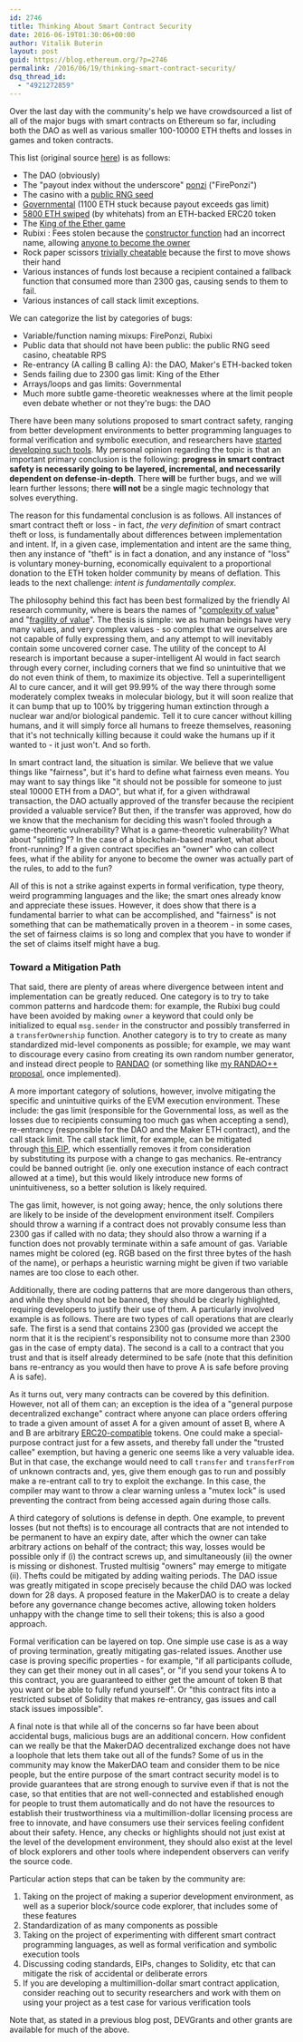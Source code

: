 ```yaml
---
id: 2746
title: Thinking About Smart Contract Security
date: 2016-06-19T01:30:06+00:00
author: Vitalik Buterin
layout: post
guid: https://blog.ethereum.org/?p=2746
permalink: /2016/06/19/thinking-smart-contract-security/
dsq_thread_id:
  - "4921272859"
---
```

Over the last day with the community's help we have crowdsourced a list of all of the major bugs with smart contracts on Ethereum so far, including both the DAO as well as various smaller 100-10000 ETH thefts and losses in games and token contracts.

This list (original source <a href="https://www.reddit.com/r/ethereum/comments/4omdlf/to_kickstart_the_building_safer_smart_contracts/">here</a>) is as follows:
<ul>
 	<li>The DAO (obviously)</li>
 	<li>The "payout index without the underscore" <a href="https://www.reddit.com/r/ethereum/comments/4e5y30/live_example_of_underhanded_solidity_coding_on/">ponzi</a> ("FirePonzi")</li>
 	<li>The casino with a <a href="http://martin.swende.se/blog/Breaking_the_house.html">public RNG seed</a></li>
 	<li><a href="https://www.reddit.com/r/ethereum/comments/4ghzhv/governmentals_1100_eth_jackpot_payout_is_stuck/">Governmental</a> (1100 ETH stuck because payout exceeds gas limit)</li>
 	<li><a href="https://www.reddit.com/r/MakerDAO/comments/4niu10/critical_ether_token_wrapper_vulnerability_eth/">5800 ETH swiped</a> (by whitehats) from an ETH-backed ERC20 token</li>
 	<li>The <a href="http://www.kingoftheether.com/postmortem.html">King of the Ether game</a></li>
 	<li>Rubixi : Fees stolen because the <a href="https://etherscan.io/address/0xe82719202e5965Cf5D9B6673B7503a3b92DE20be#code">constructor function</a> had an incorrect name, allowing <a href="https://bitcointalk.org/index.php?topic=1400536.60">anyone to become the owner</a></li>
 	<li>Rock paper scissors <a href="https://www.reddit.com/r/ethtrader/comments/4fpn6o/play_rockpaperscissors_for_1_eth_via_mist_wallet/">trivially cheatable</a> because the first to move shows their hand</li>
 	<li>Various instances of funds lost because a recipient contained a fallback function that consumed more than 2300 gas, causing sends to them to fail.</li>
 	<li>Various instances of call stack limit exceptions.</li>
</ul>
We can categorize the list by categories of bugs:
<ul>
 	<li>Variable/function naming mixups: FirePonzi, Rubixi</li>
 	<li>Public data that should not have been public: the public RNG seed casino, cheatable RPS</li>
 	<li>Re-entrancy (A calling B calling A): the DAO, Maker's ETH-backed token</li>
 	<li>Sends failing due to 2300 gas limit: King of the Ether</li>
 	<li>Arrays/loops and gas limits: Governmental</li>
 	<li>Much more subtle game-theoretic weaknesses where at the limit people even debate whether or not they're bugs: the DAO</li>
</ul>
There have been many solutions proposed to smart contract safety, ranging from better development environments to better programming languages to formal verification and symbolic execution, and researchers have <a href="http://hackingdistributed.com/2016/06/16/scanning-live-ethereum-contracts-for-bugs/">started developing such tools</a>. My personal opinion regarding the topic is that an important primary conclusion is the following: <strong>progress in smart contract safety is necessarily going to be layered, incremental, and necessarily dependent on defense-in-depth</strong>. There <strong>will</strong> be further bugs, and we will learn further lessons; there <strong>will not</strong> be a single magic technology that solves everything.

The reason for this fundamental conclusion is as follows. All instances of smart contract theft or loss - in fact, <em>the very definition</em> of smart contract theft or loss, is fundamentally about differences between implementation and intent. If, in a given case, implementation and intent are the same thing, then any instance of "theft" is in fact a donation, and any instance of "loss" is voluntary money-burning, economically equivalent to a proportional donation to the ETH token holder community by means of deflation. This leads to the next challenge: <em>intent is fundamentally complex</em>.

The philosophy behind this fact has been best formalized by the friendly AI research community, where is bears the names of "<a href="https://wiki.lesswrong.com/wiki/Complexity_of_value">complexity of value</a>" and "<a href="http://lesswrong.com/lw/y3/value_is_fragile/">fragility of value</a>". The thesis is simple: we as human beings have very many values, and very complex values - so complex that we ourselves are not capable of fully expressing them, and any attempt to will inevitably contain some uncovered corner case. The utility of the concept to AI research is important because a super-intelligent AI would in fact search through every corner, including corners that we find so unintuitive that we do not even think of them, to maximize its objective. Tell a superintelligent AI to cure cancer, and it will get 99.99% of the way there through some moderately complex tweaks in molecular biology, but it will soon realize that it can bump that up to 100% by triggering human extinction through a nuclear war and/or biological pandemic. Tell it to cure cancer without killing humans, and it will simply force all humans to freeze themselves, reasoning that it's not technically killing because it could wake the humans up if it wanted to - it just won't. And so forth.

In smart contract land, the situation is similar. We believe that we value things like "fairness", but it's hard to define what fairness even means. You may want to say things like "it should not be possible for someone to just steal 10000 ETH from a DAO", but what if, for a given withdrawal transaction, the DAO actually approved of the transfer because the recipient provided a valuable service? But then, if the transfer was approved, how do we know that the mechanism for deciding this wasn't fooled through a game-theoretic vulnerability? What is a game-theoretic vulnerability? What about "splitting"? In the case of a blockchain-based market, what about front-running? If a given contract specifies an "owner" who can collect fees, what if the ability for anyone to become the owner was actually part of the rules, to add to the fun?

All of this is not a strike against experts in formal verification, type theory, weird programming languages and the like; the smart ones already know and appreciate these issues. However, it does show that there is a fundamental barrier to what can be accomplished, and "fairness" is not something that can be mathematically proven in a theorem - in some cases, the set of fairness claims is so long and complex that you have to wonder if the set of claims itself might have a bug.

<h3>Toward a Mitigation Path</h3>

That said, there are plenty of areas where divergence between intent and implementation can be greatly reduced. One category is to try to take common patterns and hardcode them: for example, the Rubixi bug could have been avoided by making <code>owner</code> a keyword that could only be initialized to equal <code>msg.sender</code> in the constructor and possibly transferred in a <code>transferOwnership</code> function. Another category is to try to create as many standardized mid-level components as possible; for example, we may want to discourage every casino from creating its own random number generator, and instead direct people to <a href="https://github.com/randao/randao">RANDAO</a> (or something like <a href="https://www.reddit.com/r/ethereum/comments/4mdkku/could_ethereum_do_this_better_tor_project_is/d3v6djb">my RANDAO++ proposal</a>, once implemented).

A more important category of solutions, however, involve mitigating the specific and unintuitive quirks of the EVM execution environment. These include: the gas limit (responsible for the Governmental loss, as well as the losses due to recipients consuming too much gas when accepting a send), re-entrancy (responsible for the DAO and the Maker ETH contract), and the call stack limit. The call stack limit, for example, can be mitigated through <a href="https://github.com/ethereum/EIPs/issues/114">this EIP</a>, which essentially removes it from consideration by substituting its purpose with a change to gas mechanics. Re-entrancy could be banned outright (ie. only one execution instance of each contract allowed at a time), but this would likely introduce new forms of unintuitiveness, so a better solution is likely required.

The gas limit, however, is not going away; hence, the only solutions there are likely to be inside of the development environment itself. Compilers should throw a warning if a contract does not provably consume less than 2300 gas if called with no data; they should also throw a warning if a function does not provably terminate within a safe amount of gas. Variable names might be colored (eg. RGB based on the first three bytes of the hash of the name), or perhaps a heuristic warning might be given if two variable names are too close to each other.

Additionally, there are coding patterns that are more dangerous than others, and while they should not be banned, they should be clearly highlighted, requiring developers to justify their use of them. A particularly involved example is as follows. There are two types of call operations that are clearly safe. The first is a send that contains 2300 gas (provided we accept the norm that it is the recipient's responsibility not to consume more than 2300 gas in the case of empty data). The second is a call to a contract that you trust and that is itself already determined to be safe (note that this definition bans re-entrancy as you would then have to prove A is safe before proving A is safe).

As it turns out, very many contracts can be covered by this definition. However, not all of them can; an exception is the idea of a "general purpose decentralized exchange" contract where anyone can place orders offering to trade a given amount of asset A for a given amount of asset B, where A and B are arbitrary <a href="https://github.com/ethereum/EIPs/issues/20">ERC20-compatible</a> tokens. One could make a special-purpose contract just for a few assets, and thereby fall under the "trusted callee" exemption, but having a generic one seems like a very valuable idea. But in that case, the exchange would need to call <code>transfer</code> and <code>transferFrom</code> of unknown contracts and, yes, give them enough gas to run and possibly make a re-entrant call to try to exploit the exchange. In this case, the compiler may want to throw a clear warning unless a "mutex lock" is used preventing the contract from being accessed again during those calls.

A third category of solutions is defense in depth. One example, to prevent losses (but not thefts) is to encourage all contracts that are not intended to be permanent to have an expiry date, after which the owner can take arbitrary actions on behalf of the contract; this way, losses would be possible only if (i) the contract screws up, and simultaneously (ii) the owner is missing or dishonest. Trusted multisig "owners" may emerge to mitigate (ii). Thefts could be mitigated by adding waiting periods. The DAO issue was greatly mitigated in scope precisely because the child DAO was locked down for 28 days. A proposed feature in the MakerDAO is to create a delay before any governance change becomes active, allowing token holders unhappy with the change time to sell their tokens; this is also a good approach.

Formal verification can be layered on top. One simple use case is as a way of proving termination, greatly mitigating gas-related issues. Another use case is proving specific properties - for example, "if all participants collude, they can get their money out in all cases", or "if you send your tokens A to this contract, you are guaranteed to either get the amount of token B that you want or be able to fully refund yourself". Or "this contract fits into a restricted subset of Solidity that makes re-entrancy, gas issues and call stack issues impossible".

A final note is that while all of the concerns so far have been about accidental bugs, malicious bugs are an additional concern. How confident can we really be that the MakerDAO decentralized exchange does not have a loophole that lets them take out all of the funds? Some of us in the community may know the MakerDAO team and consider them to be nice people, but the entire purpose of the smart contract security model is to provide guarantees that are strong enough to survive even if that is not the case, so that entities that are not well-connected and established enough for people to trust them automatically and do not have the resources to establish their trustworthiness via a multimillion-dollar licensing process are free to innovate, and have consumers use their services feeling confident about their safety. Hence, any checks or highlights should not just exist at the level of the development environment, they should also exist at the level of block explorers and other tools where independent observers can verify the source code.

Particular action steps that can be taken by the community are:
<ol>
 	<li>Taking on the project of making a superior development environment, as well as a superior block/source code explorer, that includes some of these features</li>
 	<li>Standardization of as many components as possible</li>
 	<li>Taking on the project of experimenting with different smart contract programming languages, as well as formal verification and symbolic execution tools</li>
 	<li>Discussing coding standards, EIPs, changes to Solidity, etc that can mitigate the risk of accidental or deliberate errors</li>
 	<li>If you are developing a multimillion-dollar smart contract application, consider reaching out to security researchers and work with them on using your project as a test case for various verification tools</li>
</ol>
Note that, as stated in a previous blog post, DEVGrants and other grants are available for much of the above.